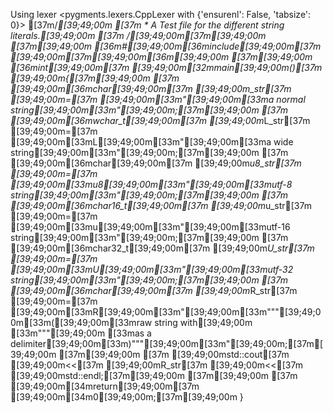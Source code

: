 Using lexer <pygments.lexers.CppLexer with {'ensurenl': False, 'tabsize': 0}>
[37m/*[39;49;00m
[37m * A Test file for the different string literals.[39;49;00m
[37m */[39;49;00m[37m[39;49;00m
[37m[39;49;00m
[36m#[39;49;00m[36minclude[39;49;00m[37m [39;49;00m[37m<iostream>[39;49;00m[36m[39;49;00m
[37m[39;49;00m
[36mint[39;49;00m[37m [39;49;00m[32mmain[39;49;00m()[37m [39;49;00m{[37m[39;49;00m
[37m    [39;49;00m[36mchar[39;49;00m[37m [39;49;00m*_str[37m      [39;49;00m=[37m [39;49;00m[33m"[39;49;00m[33ma normal string[39;49;00m[33m"[39;49;00m;[37m[39;49;00m
[37m    [39;49;00m[36mwchar_t[39;49;00m[37m [39;49;00m*L_str[37m  [39;49;00m=[37m [39;49;00m[33mL[39;49;00m[33m"[39;49;00m[33ma wide string[39;49;00m[33m"[39;49;00m;[37m[39;49;00m
[37m    [39;49;00m[36mchar[39;49;00m[37m [39;49;00m*u8_str[37m    [39;49;00m=[37m [39;49;00m[33mu8[39;49;00m[33m"[39;49;00m[33mutf-8 string[39;49;00m[33m"[39;49;00m;[37m[39;49;00m
[37m    [39;49;00m[36mchar16_t[39;49;00m[37m [39;49;00m*u_str[37m [39;49;00m=[37m [39;49;00m[33mu[39;49;00m[33m"[39;49;00m[33mutf-16 string[39;49;00m[33m"[39;49;00m;[37m[39;49;00m
[37m    [39;49;00m[36mchar32_t[39;49;00m[37m [39;49;00m*U_str[37m [39;49;00m=[37m [39;49;00m[33mU[39;49;00m[33m"[39;49;00m[33mutf-32 string[39;49;00m[33m"[39;49;00m;[37m[39;49;00m
[37m    [39;49;00m[36mchar[39;49;00m[37m [39;49;00m*R_str[37m     [39;49;00m=[37m [39;49;00m[33mR[39;49;00m[33m"[39;49;00m[33m"""[39;49;00m[33m([39;49;00m[33mraw string with[39;49;00m
[33m"""[39;49;00m
[33mas a delimiter[39;49;00m[33m)"""[39;49;00m[33m"[39;49;00m;[37m[39;49;00m
[37m[39;49;00m
[37m    [39;49;00mstd::cout[37m [39;49;00m<<[37m [39;49;00mR_str[37m [39;49;00m<<[37m [39;49;00mstd::endl;[37m[39;49;00m
[37m[39;49;00m
[37m    [39;49;00m[34mreturn[39;49;00m[37m [39;49;00m[34m0[39;49;00m;[37m[39;49;00m
}
